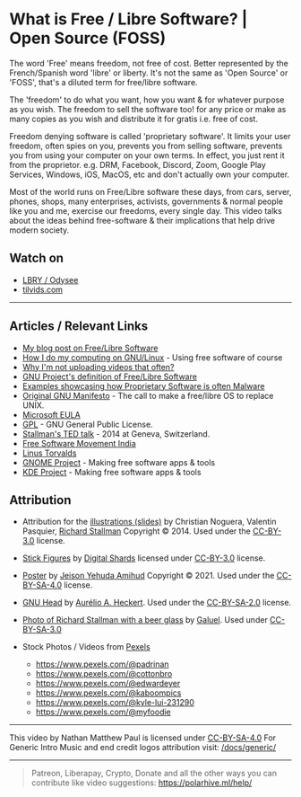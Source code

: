 # What is Free / Libre Software? | Open Source (FOSS)

The word 'Free' means freedom, not free of cost. Better represented by the French/Spanish word 'libre' or liberty. It's not the same as 'Open Source' or 'FOSS', that's a diluted term for free/libre software.

The 'freedom' to do what you want, how you want & for whatever purpose as you wish. The freedom to sell the software too! for any price or make as many copies as you wish and distribute it for gratis i.e. free of cost.

Freedom denying software is called 'proprietary software'. It limits your user freedom, often spies on you, prevents you from selling software, prevents you from using your computer on your own terms. In effect, you just rent it from the proprietor. e.g. DRM, Facebook, Discord, Zoom, Google Play Services, Windows, iOS, MacOS, etc and don't actually own your computer.

Most of the world runs on Free/Libre software these days, from cars, server, phones, shops, many enterprises, activists, governments & normal people like you and me, exercise our freedoms, every single day. This video talks about the ideas behind free-software & their implications that help drive modern society.

## Watch on

- [LBRY / Odysee](https://odysee.com/@polarhive:e/what-is-free-libre-software-opensource-foss:4)
- [tilvids.com](https://tilvids.com/w/4TGXkCPHadwCFfSjujtCru)

---

## Articles / Relevant Links

- [My blog post on Free/Libre Software](https://polarhive.ml/blog/free-libre-software/)
- [How I do my computing on GNU/Linux](https://polarhive.ml/blog/how-i-do-my-computing/) - Using free software of course
- [Why I'm not uploading videos that often?](https://polarhive.ml/blog/big-break/)
- [GNU Project's definition of Free/Libre Software](https://www.gnu.org/philosophy/free-sw.html)
- [Examples showcasing how Proprietary Software is often Malware](https://www.gnu.org/proprietary/)
- [Original GNU Manifesto](https://www.gnu.org/gnu/manifesto.en.html) - The call to make a free/libre OS to replace UNIX.
- [Microsoft EULA](https://www.microsoft.com/en-us/Useterms/Retail/Windows/10/UseTerms_Retail_Windows_10_English.htm)
- [GPL](https://www.gnu.org/licenses/gpl-3.0.en.html) - GNU General Public License.
- [Stallman's TED talk](https://www.fsf.org/blogs/rms/20140407-geneva-tedx-talk-free-software-free-society) - 2014 at Geneva, Switzerland.
- [Free Software Movement India](https://www.fsmi.in/)
- [Linus Torvalds](https://en.wikipedia.org/wiki/Linus_Torvalds)
- [GNOME Project](https://gnome.org) - Making free software apps & tools
- [KDE Project](https://kde.org) - Making free software apps & tools

## Attribution

- Attribution for the [illustrations (slides)]((https://static.fsf.org/nosvn/RMS_Intro_to_FS_TEDx_Slideshow.odp)) by Christian Noguera, Valentin Pasquier, [Richard Stallman](https://www.stallman.org/) Copyright © 2014. Used under the [CC-BY-3.0](https://creativecommons.org/licenses/by/3.0/) license.
  
- [Stick Figures](https://thenounproject.com/briand.rabideau/collection/stick-figures/) by [Digital Shards](https://thenounproject.com/briand.rabideau/) licensed under [CC-BY-3.0](https://creativecommons.org/licenses/by/3.0/) license.

- [Poster](https://www.gnu.org/graphics/amihud-4-freedoms.html)
by [Jeison Yehuda Amihud](https://odysee.com/@blenderdumbass:f) Copyright © 2021. Used under the [CC-BY-SA-4.0](https://creativecommons.org/licenses/by-sa/4.0/) license.

- [GNU Head](https://www.gnu.org/graphics/heckert_gnu.html)
by [Aurélio A. Heckert](https://aurium.cjb.net/). Used under the [CC-BY-SA-2.0](https://creativecommons.org/licenses/by-sa/2.0/) license.

- [Photo of Richard Stallman with a beer glass](https://commons.wikimedia.org/wiki/File:Galuel_RMS_-_free_as_free_speech,_not_as_free_beer.png) by [Galuel](https://commons.wikimedia.org/wiki/File:Galuel_RMS_-_free_as_free_speech,_not_as_free_beer.png). Used under [CC-BY-SA-3.0](https://creativecommons.org/licenses/by-sa/3.0)

- Stock Photos / Videos from [Pexels](https://www.pexels.com/license)
  - <https://www.pexels.com/@padrinan>
  - <https://www.pexels.com/@cottonbro>
  - <https://www.pexels.com/@edwardeyer>
  - <https://www.pexels.com/@kaboompics>
  - <https://www.pexels.com/@kyle-lui-231290>
  - <https://www.pexels.com/@myfoodie>

---
This video by Nathan Matthew Paul is licensed under [CC-BY-SA-4.0](https://creativecommons.org/licenses/by-sa/4.0/)
For Generic Intro Music and end credit logos attribution visit: [/docs/generic/](https://codeberg.org/polarhive/videos/src/branch/main/docs/generic/)

---
> Patreon, Liberapay, Crypto, Donate and all the other ways you can contribute like video suggestions: <https://polarhive.ml/help/>
